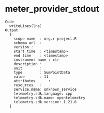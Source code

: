 # meter_provider_stdout

    Code
      writeLines(lns)
    Output
      {
        scope name	: org.r-project.R
        schema url	: 
        version	: 
        start time	: <timestamp>
        end time	: <timestamp>
        instrument name	: ctr
        description	: 
        unit		: 
        type		: SumPointData
        value		: 11
        attributes		: 
        resources	:
      	service.name: unknown_service
      	telemetry.sdk.language: cpp
      	telemetry.sdk.name: opentelemetry
      	telemetry.sdk.version: 1.21.0
      }

